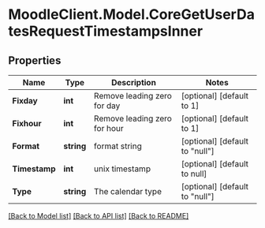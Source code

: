 # MoodleClient.Model.CoreGetUserDatesRequestTimestampsInner

## Properties

Name | Type | Description | Notes
------------ | ------------- | ------------- | -------------
**Fixday** | **int** | Remove leading zero for day | [optional] [default to 1]
**Fixhour** | **int** | Remove leading zero for hour | [optional] [default to 1]
**Format** | **string** | format string | [optional] [default to "null"]
**Timestamp** | **int** | unix timestamp | [optional] [default to null]
**Type** | **string** | The calendar type | [optional] [default to "null"]

[[Back to Model list]](../README.md#documentation-for-models) [[Back to API list]](../README.md#documentation-for-api-endpoints) [[Back to README]](../README.md)

